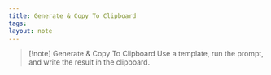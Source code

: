 ```yaml
---
title: Generate & Copy To Clipboard
tags: 
layout: note 
---
```

> [!note] Generate & Copy To Clipboard
> Use a template, run the prompt, and write the result in the clipboard.  

